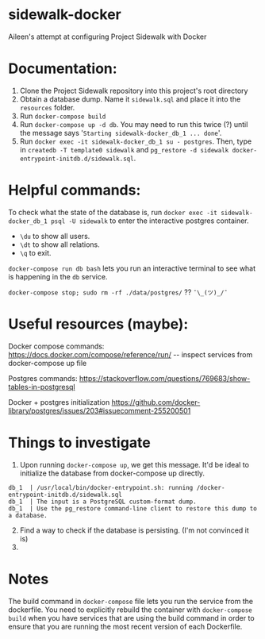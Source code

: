 # sidewalk-docker
Aileen's attempt at configuring Project Sidewalk with Docker

# Documentation:
1. Clone the Project Sidewalk repository into this project's root directory
2. Obtain a database dump. Name it `sidewalk.sql` and place it into the `resources` folder.
3. Run `docker-compose build`
4. Run `docker-compose up -d db`. You may need to run this twice (?) until the message says '`Starting sidewalk-docker_db_1 ... done`'.
5. Run `docker exec -it sidewalk-docker_db_1 su - postgres`. Then, type in `createdb -T template0 sidewalk` and `pg_restore -d sidewalk docker-entrypoint-initdb.d/sidewalk.sql`. 

# Helpful commands:
To check what the state of the database is, run `docker exec -it sidewalk-docker_db_1 psql -U sidewalk` to enter the interactive postgres container.
- `\du` to show all users.
- `\dt` to show all relations.
- `\q` to exit. 

`docker-compose run db bash` lets you run an interactive terminal to see what is happening in the `db` service. 

`docker-compose stop; sudo rm -rf ./data/postgres/` ??  `¯\_(ツ)_/¯`

# Useful resources (maybe):
Docker compose commands:
https://docs.docker.com/compose/reference/run/ -- inspect services from docker-compose up file

Postgres commands: 
https://stackoverflow.com/questions/769683/show-tables-in-postgresql

Docker + postgres initialization
https://github.com/docker-library/postgres/issues/203#issuecomment-255200501

# Things to investigate

1. Upon running `docker-compose up`, we get this message. It'd be ideal to initialize the database from docker-compose up directly.

```
db_1  | /usr/local/bin/docker-entrypoint.sh: running /docker-entrypoint-initdb.d/sidewalk.sql
db_1  | The input is a PostgreSQL custom-format dump.
db_1  | Use the pg_restore command-line client to restore this dump to a database.
```

2. Find a way to check if the database is persisting. (I'm not convinced it is)
3. 

# Notes
The build command in `docker-compose` file lets you run the service from the dockerfile. You need to explicitly rebuild the container with `docker-compose build` when you have services that are using the build command in order to ensure that you are running the most recent version of each Dockerfile.




